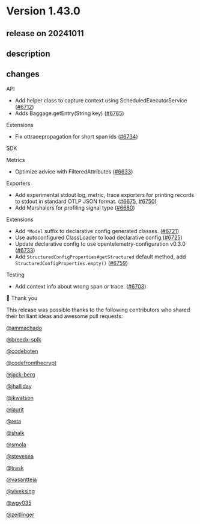# Version 1.43.0

## release on 20241011

## description

## changes

API

* Add helper class to capture context using ScheduledExecutorService (<a href="https://github.com/open-telemetry/opentelemetry-java/pull/6712" data-hovercard-type="pull_request" data-hovercard-url="/open-telemetry/opentelemetry-java/pull/6712/hovercard">#6712</a>)
* Adds Baggage.getEntry(String key) (<a href="https://github.com/open-telemetry/opentelemetry-java/pull/6765" data-hovercard-type="pull_request" data-hovercard-url="/open-telemetry/opentelemetry-java/pull/6765/hovercard">#6765</a>)

Extensions

* Fix ottracepropagation for short span ids (<a href="https://github.com/open-telemetry/opentelemetry-java/pull/6734" data-hovercard-type="pull_request" data-hovercard-url="/open-telemetry/opentelemetry-java/pull/6734/hovercard">#6734</a>)

SDK

Metrics

* Optimize advice with FilteredAttributes (<a href="https://github.com/open-telemetry/opentelemetry-java/pull/6633" data-hovercard-type="pull_request" data-hovercard-url="/open-telemetry/opentelemetry-java/pull/6633/hovercard">#6633</a>)

Exporters

* Add experimental stdout log, metric, trace exporters for printing records to stdout in standard OTLP JSON format. (<a href="https://github.com/open-telemetry/opentelemetry-java/pull/6675" data-hovercard-type="pull_request" data-hovercard-url="/open-telemetry/opentelemetry-java/pull/6675/hovercard">#6675</a>, <a href="https://github.com/open-telemetry/opentelemetry-java/pull/6750" data-hovercard-type="pull_request" data-hovercard-url="/open-telemetry/opentelemetry-java/pull/6750/hovercard">#6750</a>)
* Add Marshalers for profiling signal type (<a href="https://github.com/open-telemetry/opentelemetry-java/pull/6680" data-hovercard-type="pull_request" data-hovercard-url="/open-telemetry/opentelemetry-java/pull/6680/hovercard">#6680</a>)

Extensions

* Add <code>*Model</code> suffix to declarative config generated classes. (<a href="https://github.com/open-telemetry/opentelemetry-java/pull/6721" data-hovercard-type="pull_request" data-hovercard-url="/open-telemetry/opentelemetry-java/pull/6721/hovercard">#6721</a>)
* Use autoconfigured ClassLoader to load declarative config (<a href="https://github.com/open-telemetry/opentelemetry-java/pull/6725" data-hovercard-type="pull_request" data-hovercard-url="/open-telemetry/opentelemetry-java/pull/6725/hovercard">#6725</a>)
* Update declarative config to use opentelemetry-configuration v0.3.0 (<a href="https://github.com/open-telemetry/opentelemetry-java/pull/6733" data-hovercard-type="pull_request" data-hovercard-url="/open-telemetry/opentelemetry-java/pull/6733/hovercard">#6733</a>)
* Add <code>StructuredConfigProperties#getStructured</code> default method, add <code>StructuredConfigProperties.empty()</code> (<a href="https://github.com/open-telemetry/opentelemetry-java/pull/6759" data-hovercard-type="pull_request" data-hovercard-url="/open-telemetry/opentelemetry-java/pull/6759/hovercard">#6759</a>)

Testing

* Add context info about wrong span or trace. (<a href="https://github.com/open-telemetry/opentelemetry-java/pull/6703" data-hovercard-type="pull_request" data-hovercard-url="/open-telemetry/opentelemetry-java/pull/6703/hovercard">#6703</a>)

🙇 Thank you

This release was possible thanks to the following contributors who shared their brilliant ideas and awesome pull requests:

<a class="user-mention notranslate" data-hovercard-type="user" data-hovercard-url="/users/ammachado/hovercard" data-octo-click="hovercard-link-click" data-octo-dimensions="link_type:self" href="https://github.com/ammachado">@ammachado</a>

<a class="user-mention notranslate" data-hovercard-type="user" data-hovercard-url="/users/breedx-splk/hovercard" data-octo-click="hovercard-link-click" data-octo-dimensions="link_type:self" href="https://github.com/breedx-splk">@breedx-splk</a>

<a class="user-mention notranslate" data-hovercard-type="user" data-hovercard-url="/users/codeboten/hovercard" data-octo-click="hovercard-link-click" data-octo-dimensions="link_type:self" href="https://github.com/codeboten">@codeboten</a>

<a class="user-mention notranslate" data-hovercard-type="user" data-hovercard-url="/users/codefromthecrypt/hovercard" data-octo-click="hovercard-link-click" data-octo-dimensions="link_type:self" href="https://github.com/codefromthecrypt">@codefromthecrypt</a>

<a class="user-mention notranslate" data-hovercard-type="user" data-hovercard-url="/users/jack-berg/hovercard" data-octo-click="hovercard-link-click" data-octo-dimensions="link_type:self" href="https://github.com/jack-berg">@jack-berg</a>

<a class="user-mention notranslate" data-hovercard-type="user" data-hovercard-url="/users/jhalliday/hovercard" data-octo-click="hovercard-link-click" data-octo-dimensions="link_type:self" href="https://github.com/jhalliday">@jhalliday</a>

<a class="user-mention notranslate" data-hovercard-type="user" data-hovercard-url="/users/jkwatson/hovercard" data-octo-click="hovercard-link-click" data-octo-dimensions="link_type:self" href="https://github.com/jkwatson">@jkwatson</a>

<a class="user-mention notranslate" data-hovercard-type="user" data-hovercard-url="/users/laurit/hovercard" data-octo-click="hovercard-link-click" data-octo-dimensions="link_type:self" href="https://github.com/laurit">@laurit</a>

<a class="user-mention notranslate" data-hovercard-type="user" data-hovercard-url="/users/reta/hovercard" data-octo-click="hovercard-link-click" data-octo-dimensions="link_type:self" href="https://github.com/reta">@reta</a>

<a class="user-mention notranslate" data-hovercard-type="user" data-hovercard-url="/users/shalk/hovercard" data-octo-click="hovercard-link-click" data-octo-dimensions="link_type:self" href="https://github.com/shalk">@shalk</a>

<a class="user-mention notranslate" data-hovercard-type="user" data-hovercard-url="/users/smola/hovercard" data-octo-click="hovercard-link-click" data-octo-dimensions="link_type:self" href="https://github.com/smola">@smola</a>

<a class="user-mention notranslate" data-hovercard-type="user" data-hovercard-url="/users/stevesea/hovercard" data-octo-click="hovercard-link-click" data-octo-dimensions="link_type:self" href="https://github.com/stevesea">@stevesea</a>

<a class="user-mention notranslate" data-hovercard-type="user" data-hovercard-url="/users/trask/hovercard" data-octo-click="hovercard-link-click" data-octo-dimensions="link_type:self" href="https://github.com/trask">@trask</a>

<a class="user-mention notranslate" data-hovercard-type="user" data-hovercard-url="/users/vasantteja/hovercard" data-octo-click="hovercard-link-click" data-octo-dimensions="link_type:self" href="https://github.com/vasantteja">@vasantteja</a>

<a class="user-mention notranslate" data-hovercard-type="user" data-hovercard-url="/users/viveksing/hovercard" data-octo-click="hovercard-link-click" data-octo-dimensions="link_type:self" href="https://github.com/viveksing">@viveksing</a>

<a class="user-mention notranslate" data-hovercard-type="user" data-hovercard-url="/users/wgy035/hovercard" data-octo-click="hovercard-link-click" data-octo-dimensions="link_type:self" href="https://github.com/wgy035">@wgy035</a>

<a class="user-mention notranslate" data-hovercard-type="user" data-hovercard-url="/users/zeitlinger/hovercard" data-octo-click="hovercard-link-click" data-octo-dimensions="link_type:self" href="https://github.com/zeitlinger">@zeitlinger</a>

